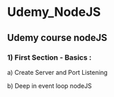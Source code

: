 # Udemy_NodeJS

<h2> Udemy course nodeJS </h2> 
<h3> 1) First Section - Basics :</h3>
<p> a) Create Server and Port Listening</p>
<p> b) Deep in event loop nodeJS</p>

